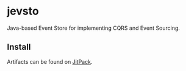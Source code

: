 # jevsto

Java-based Event Store for implementing CQRS and Event Sourcing.

## Install

Artifacts can be found on [JitPack](https://jitpack.io/#manuelp/jevsto).
